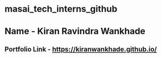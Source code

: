 # masai_tech_interns_github

# Name - Kiran Ravindra Wankhade
## Portfolio Link - https://kiranwankhade.github.io/